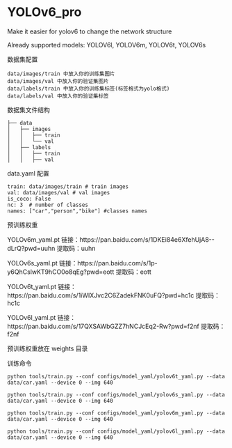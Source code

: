 # YOLOv6_pro
Make it easier for yolov6 to change the network structure

Already supported models:
YOLOV6l,
YOLOV6m,
YOLOV6t,
YOLOV6s
<summary> 数据集配置 </summary>

```
data/images/train 中放入你的训练集图片
data/images/val 中放入你的验证集图片
data/labels/train 中放入你的训练集标签(标签格式为yolo格式)
data/labels/val 中放入你的验证集标签 
```
<summary> 数据集文件结构 </summary>

```
├── data
│   ├── images
│   │   ├── train
│   │   └── val
│   ├── labels
│   │   ├── train
│   │   ├── val
```

<summary> data.yaml 配置 </summary>

```shell
train: data/images/train # train images
val: data/images/val # val images
is_coco: False
nc: 3  # number of classes
names: ["car","person","bike"] #classes names
```

<summary> 预训练权重 </summary>
<p>
  YOLOv6m_yaml.pt 链接：https://pan.baidu.com/s/1DKEi84e6XfehUjA8--dLrQ?pwd=uuhn  提取码：uuhn 
</p>
<p>
  YOLOv6s_yaml.pt 链接：https://pan.baidu.com/s/1p-y6QhCslwKT9hCO0o8qEg?pwd=eott  提取码：eott 
</p>
<p>
  YOLOv6t_yaml.pt 链接：https://pan.baidu.com/s/1iWIXJvc2C6ZadekFNK0uFQ?pwd=hc1c  提取码：hc1c 
</p>
<p>
  YOLOv6l_yaml.pt 链接：https://pan.baidu.com/s/17QXSAWbGZZ7hNCJcEq2-Rw?pwd=f2nf  提取码：f2nf 
</p>
<p>
  预训练权重放在 weights 目录
</p>

<summary> 训练命令 </summary>

```shell
python tools/train.py --conf configs/model_yaml/yolov6t_yaml.py --data data/car.yaml --device 0 --img 640
```

```shell
python tools/train.py --conf configs/model_yaml/yolov6s_yaml.py --data data/car.yaml --device 0 --img 640
```

```shell
python tools/train.py --conf configs/model_yaml/yolov6m_yaml.py --data data/car.yaml --device 0 --img 640
```

```shell
python tools/train.py --conf configs/model_yaml/yolov6l_yaml.py --data data/car.yaml --device 0 --img 640
```
